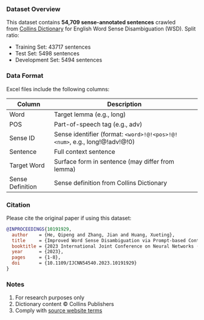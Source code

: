 ### Dataset Overview

This dataset contains **54,709 sense-annotated sentences** crawled from [Collins Dictionary](https://www.collinsdictionary.com/dictionary/english) for English Word Sense Disambiguation (WSD). Split ratio:

- Training Set: 43717 sentences
- Test Set: 5498 sentences
- Development Set: 5494 sentences

### Data Format

Excel files include the following columns:

| Column           | Description                                                               |
| ---------------- | ------------------------------------------------------------------------- |
| Word             | Target lemma (e.g., long)                                                 |
| POS              | Part-of-speech tag (e.g., adv)                                            |
| Sense ID         | Sense identifier (format: `<word>!@!<pos>!@!<num>`, e.g., long!@!adv!@!0) |
| Sentence         | Full context sentence                                                     |
| Target Word      | Surface form in sentence (may differ from lemma)                          |
| Sense Definition | Sense definition from Collins Dictionary                                  |


### Citation

Please cite the original paper if using this dataset:

```bibtex
@INPROCEEDINGS{10191929,
  author    = {He, Qipeng and Zhang, Jian and Huang, Xueting},
  title     = {Improved Word Sense Disambiguation via Prompt-based Contextual Word Representation}, 
  booktitle = {2023 International Joint Conference on Neural Networks (IJCNN)},
  year      = {2023},
  pages     = {1-8},
  doi       = {10.1109/IJCNN54540.2023.10191929}
}
```

### Notes

1. For research purposes only
2. Dictionary content © Collins Publishers
3. Comply with [source website terms](https://www.collinsdictionary.com/)
